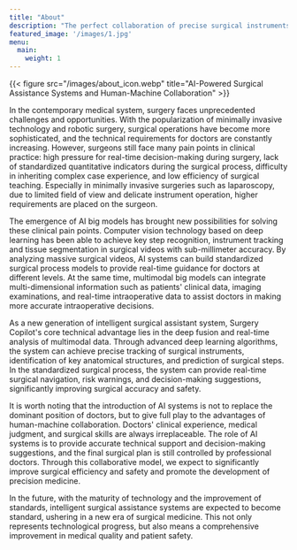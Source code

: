 ```yaml
---
title: "About"
description: "The perfect collaboration of precise surgical instruments and intelligent systems, and the deep integration of real-time multimodal data analysis and clinical experience, allow every surgical decision to be based on unprecedented precise insights. Surgery Copilot, as a new generation of intelligent surgical assistant, is the realiser of this vision. ————Xiaoqi"
featured_image: '/images/1.jpg'
menu:
  main:
    weight: 1
---
```

{{< figure src="/images/about_icon.webp" title="AI-Powered Surgical Assistance Systems and Human-Machine Collaboration" >}}

In the contemporary medical system, surgery faces unprecedented challenges and opportunities. With the popularization of minimally invasive technology and robotic surgery, surgical operations have become more sophisticated, and the technical requirements for doctors are constantly increasing. However, surgeons still face many pain points in clinical practice: high pressure for real-time decision-making during surgery, lack of standardized quantitative indicators during the surgical process, difficulty in inheriting complex case experience, and low efficiency of surgical teaching. Especially in minimally invasive surgeries such as laparoscopy, due to limited field of view and delicate instrument operation, higher requirements are placed on the surgeon.

The emergence of AI big models has brought new possibilities for solving these clinical pain points. Computer vision technology based on deep learning has been able to achieve key step recognition, instrument tracking and tissue segmentation in surgical videos with sub-millimeter accuracy. By analyzing massive surgical videos, AI systems can build standardized surgical process models to provide real-time guidance for doctors at different levels. At the same time, multimodal big models can integrate multi-dimensional information such as patients' clinical data, imaging examinations, and real-time intraoperative data to assist doctors in making more accurate intraoperative decisions.

As a new generation of intelligent surgical assistant system, Surgery Copilot's core technical advantage lies in the deep fusion and real-time analysis of multimodal data. Through advanced deep learning algorithms, the system can achieve precise tracking of surgical instruments, identification of key anatomical structures, and prediction of surgical steps. In the standardized surgical process, the system can provide real-time surgical navigation, risk warnings, and decision-making suggestions, significantly improving surgical accuracy and safety.

It is worth noting that the introduction of AI systems is not to replace the dominant position of doctors, but to give full play to the advantages of human-machine collaboration. Doctors' clinical experience, medical judgment, and surgical skills are always irreplaceable. The role of AI systems is to provide accurate technical support and decision-making suggestions, and the final surgical plan is still controlled by professional doctors. Through this collaborative model, we expect to significantly improve surgical efficiency and safety and promote the development of precision medicine.

In the future, with the maturity of technology and the improvement of standards, intelligent surgical assistance systems are expected to become standard, ushering in a new era of surgical medicine. This not only represents technological progress, but also means a comprehensive improvement in medical quality and patient safety.
